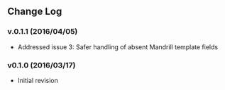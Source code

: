 ## Change Log

### v.0.1.1 (2016/04/05)
 - Addressed issue 3: Safer handling of absent Mandrill template fields

### v0.1.0 (2016/03/17)

 - Initial revision

